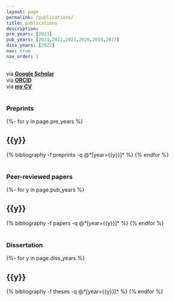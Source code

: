 ```yaml
---
layout: page
permalink: /publications/
title: publications
description: 
pre_years: [2023]
pub_years: [2023,2022,2021,2020,2019,2017]
diss_years: [2022]
nav: true
nav_order: 1
---
```

<!-- _pages/publications.md --> 

via <a href="https://scholar.google.com/citations?user=mAHTjjoAAAAJ"><b>Google Scholar</b></a>
<br>
via <a href="https://orcid.org/0000-0002-3884-1708"><b>ORCID</b></a> 
<br>
via <a href="/cv"><b>my CV</b></a> <br>
<br>

<h3><b>Preprints</b></h3>
<div class="publications">
{%- for y in page.pre_years %}
  <h2 class="year">{{y}}</h2>
  {% bibliography -f preprints -q @*[year={{y}}]* %}
{% endfor %}
</div>
<br>

<h3><b>Peer-reviewed papers</b></h3>
<div class="publications">
{%- for y in page.pub_years %}
  <h2 class="year">{{y}}</h2>
  {% bibliography -f papers -q @*[year={{y}}]* %}
{% endfor %}
</div>
<br>

<h3><b>Dissertation</b></h3>
<div class="publications">
{%- for y in page.diss_years %}
  <h2 class="year">{{y}}</h2>
  {% bibliography -f theses -q @*[year={{y}}]* %}
{% endfor %}
</div>